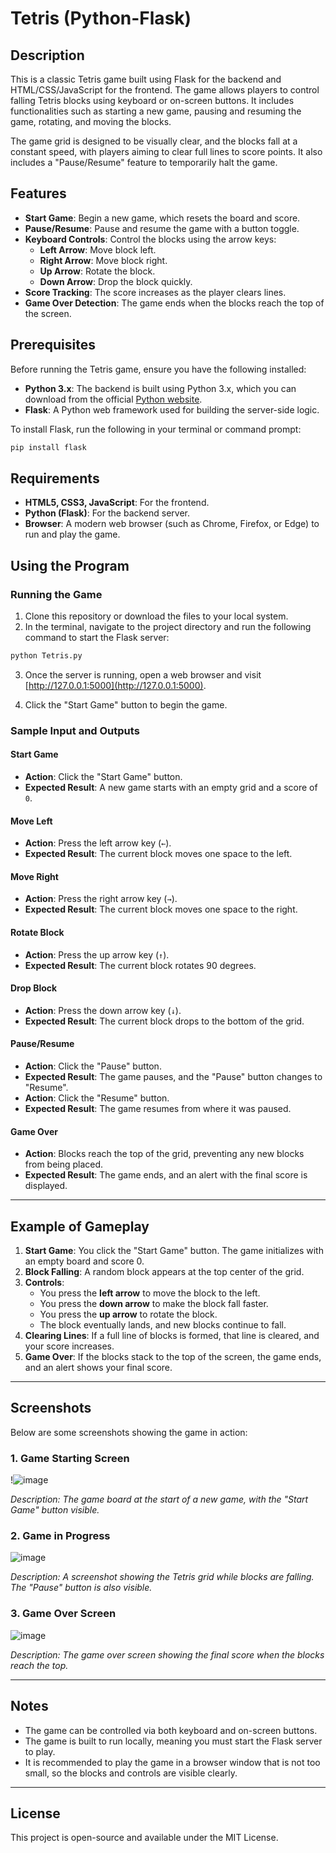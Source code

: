 # Tetris (Python-Flask)

## Description

This is a classic Tetris game built using Flask for the backend and HTML/CSS/JavaScript for the frontend. The game allows players to control falling Tetris blocks using keyboard or on-screen buttons. It includes functionalities such as starting a new game, pausing and resuming the game, rotating, and moving the blocks.

The game grid is designed to be visually clear, and the blocks fall at a constant speed, with players aiming to clear full lines to score points. It also includes a "Pause/Resume" feature to temporarily halt the game.

## Features

- **Start Game**: Begin a new game, which resets the board and score.
- **Pause/Resume**: Pause and resume the game with a button toggle.
- **Keyboard Controls**: Control the blocks using the arrow keys:
  - **Left Arrow**: Move block left.
  - **Right Arrow**: Move block right.
  - **Up Arrow**: Rotate the block.
  - **Down Arrow**: Drop the block quickly.
- **Score Tracking**: The score increases as the player clears lines.
- **Game Over Detection**: The game ends when the blocks reach the top of the screen.

## Prerequisites

Before running the Tetris game, ensure you have the following installed:

- **Python 3.x**: The backend is built using Python 3.x, which you can download from the official [Python website](https://www.python.org/).
- **Flask**: A Python web framework used for building the server-side logic.

To install Flask, run the following in your terminal or command prompt:

```bash
pip install flask
```

## Requirements

- **HTML5, CSS3, JavaScript**: For the frontend.
- **Python (Flask)**: For the backend server.
- **Browser**: A modern web browser (such as Chrome, Firefox, or Edge) to run and play the game.

## Using the Program

### Running the Game

1. Clone this repository or download the files to your local system.
2. In the terminal, navigate to the project directory and run the following command to start the Flask server:

```bash
python Tetris.py
```

3. Once the server is running, open a web browser and visit [http://127.0.0.1:5000](http://127.0.0.1:5000).

4. Click the "Start Game" button to begin the game.

### Sample Input and Outputs

#### Start Game

- **Action**: Click the "Start Game" button.
- **Expected Result**: A new game starts with an empty grid and a score of `0`.

#### Move Left

- **Action**: Press the left arrow key (`←`).
- **Expected Result**: The current block moves one space to the left.

#### Move Right

- **Action**: Press the right arrow key (`→`).
- **Expected Result**: The current block moves one space to the right.

#### Rotate Block

- **Action**: Press the up arrow key (`↑`).
- **Expected Result**: The current block rotates 90 degrees.

#### Drop Block

- **Action**: Press the down arrow key (`↓`).
- **Expected Result**: The current block drops to the bottom of the grid.

#### Pause/Resume

- **Action**: Click the "Pause" button.
- **Expected Result**: The game pauses, and the "Pause" button changes to "Resume".
- **Action**: Click the "Resume" button.
- **Expected Result**: The game resumes from where it was paused.

#### Game Over

- **Action**: Blocks reach the top of the grid, preventing any new blocks from being placed.
- **Expected Result**: The game ends, and an alert with the final score is displayed.

---

## Example of Gameplay

1. **Start Game**: You click the "Start Game" button. The game initializes with an empty board and score 0.
2. **Block Falling**: A random block appears at the top center of the grid.
3. **Controls**:
   - You press the **left arrow** to move the block to the left.
   - You press the **down arrow** to make the block fall faster.
   - You press the **up arrow** to rotate the block.
   - The block eventually lands, and new blocks continue to fall.
4. **Clearing Lines**: If a full line of blocks is formed, that line is cleared, and your score increases.
5. **Game Over**: If the blocks stack to the top of the screen, the game ends, and an alert shows your final score.

---

## Screenshots

Below are some screenshots showing the game in action:

### 1. **Game Starting Screen**

!![image](https://github.com/user-attachments/assets/271ad5fc-7ca3-4872-a13b-df9c212fda12)

*Description: The game board at the start of a new game, with the "Start Game" button visible.*

### 2. **Game in Progress**

![image](https://github.com/user-attachments/assets/75ea940b-84c0-418f-b831-8f0d308f7d72)

*Description: A screenshot showing the Tetris grid while blocks are falling. The "Pause" button is also visible.*

### 3. **Game Over Screen**

![image](https://github.com/user-attachments/assets/c76ced68-a10a-423c-8faf-f902aa74e83f)

*Description: The game over screen showing the final score when the blocks reach the top.*

---

## Notes

- The game can be controlled via both keyboard and on-screen buttons.
- The game is built to run locally, meaning you must start the Flask server to play.
- It is recommended to play the game in a browser window that is not too small, so the blocks and controls are visible clearly.

---

## License

This project is open-source and available under the MIT License.
